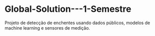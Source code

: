 # Global-Solution---1-Semestre
Projeto de detecção de enchentes usando dados públicos, modelos de machine learning e sensores de medição.
